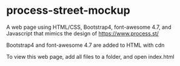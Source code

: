 # process-street-mockup
A web page using HTML/CSS, Bootstrap4, font-awesome 4.7, and Javascript that mimics the design of https://www.process.st/

Bootstrap4 and font-awesome 4.7 are added to HTML with cdn

To view this web page, add all files to a folder, and open index.html

